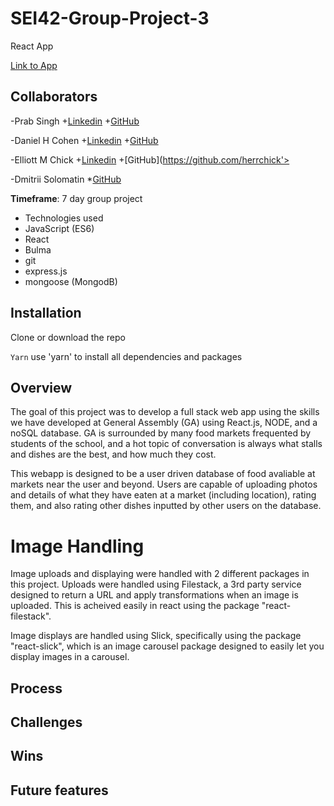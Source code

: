 # **SEI42-Group-Project-3**

React App

[Link to App](.....)

## Collaborators

-Prab Singh +[Linkedin](https://linkedin.com/in/prabhdeeps) +[GitHub](https://github.com/Lifearoundhere)

-Daniel H Cohen +[Linkedin](http://www.linkedin.com/in/daniel-hof-cohen-143aa1185) +[GitHub](https://github.com/Mathsteacher7)

-Elliott M Chick +[Linkedin](https://www.linkedin.com/in/elliott-chick-790b63a2/) +[GitHub](https://github.com/herrchick'>

-Dmitrii Solomatin \*[GitHub](https://github.com/DmitriiUK)

**Timeframe**: 7 day group project

- Technologies used
- JavaScript (ES6)
- React
- Bulma
- git
- express.js
- mongoose (MongodB)

## **Installation**

Clone or download the repo

`Yarn` use 'yarn' to install all dependencies and packages

## **Overview**

The goal of this project was to develop a full stack web app using the skills we have developed at General Assembly (GA) using React.js, NODE, and a noSQL database. GA is surrounded by many food markets frequented by students of the school, and a hot topic of conversation is always what stalls and dishes are the best, and how much they cost.

This webapp is designed to be a user driven database of food avaliable at markets near the user and beyond. Users are capable of uploading photos and details of what they have eaten at a market (including location), rating them, and also rating other dishes inputted by other users on the database.

# **Image Handling**
Image uploads and displaying were handled with 2 different packages in this project. Uploads were handled using Filestack, a 3rd party service designed to return a URL and apply transformations when an image is uploaded. This is acheived easily in react using the package "react-filestack".

Image displays are handled using Slick, specifically using the package "react-slick", which is an image carousel package designed to easily let you display images in a carousel. 

## **Process**

## **Challenges**

## **Wins**

## **Future features**
